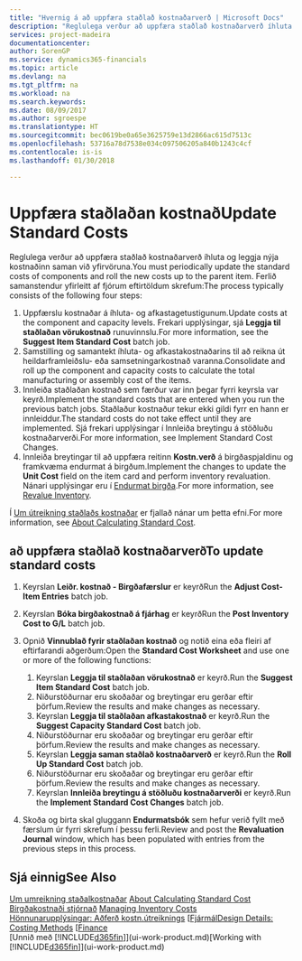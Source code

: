 ```yaml
---
title: "Hvernig á að uppfæra staðlað kostnaðarverð | Microsoft Docs"
description: "Reglulega verður að uppfæra staðlað kostnaðarverð íhluta og leggja nýja kostnaðinn saman við yfirvöruna."
services: project-madeira
documentationcenter: 
author: SorenGP
ms.service: dynamics365-financials
ms.topic: article
ms.devlang: na
ms.tgt_pltfrm: na
ms.workload: na
ms.search.keywords: 
ms.date: 08/09/2017
ms.author: sgroespe
ms.translationtype: HT
ms.sourcegitcommit: bec0619be0a65e3625759e13d2866ac615d7513c
ms.openlocfilehash: 53716a78d7538e034c097506205a840b1243c4cf
ms.contentlocale: is-is
ms.lasthandoff: 01/30/2018

---
```

# <a name="update-standard-costs"></a><span data-ttu-id="8cec1-103">Uppfæra staðlaðan kostnað</span><span class="sxs-lookup"><span data-stu-id="8cec1-103">Update Standard Costs</span></span>
<span data-ttu-id="8cec1-104">Reglulega verður að uppfæra staðlað kostnaðarverð íhluta og leggja nýja kostnaðinn saman við yfirvöruna.</span><span class="sxs-lookup"><span data-stu-id="8cec1-104">You must periodically update the standard costs of components and roll the new costs up to the parent item.</span></span> <span data-ttu-id="8cec1-105">Ferlið samanstendur yfirleitt af fjórum eftirtöldum skrefum:</span><span class="sxs-lookup"><span data-stu-id="8cec1-105">The process typically consists of the following four steps:</span></span>  

1.  <span data-ttu-id="8cec1-106">Uppfærslu kostnaðar á íhluta- og afkastagetustigunum.</span><span class="sxs-lookup"><span data-stu-id="8cec1-106">Update costs at the component and capacity levels.</span></span> <span data-ttu-id="8cec1-107">Frekari upplýsingar, sjá **Leggja til staðlaðan vörukostnað** runuvinnslu.</span><span class="sxs-lookup"><span data-stu-id="8cec1-107">For more information, see the **Suggest Item Standard Cost** batch job.</span></span>  
2.  <span data-ttu-id="8cec1-108">Samstilling og samantekt íhluta- og afkastakostnaðarins til að reikna út heildarframleiðslu- eða samsetningarkostnað varanna.</span><span class="sxs-lookup"><span data-stu-id="8cec1-108">Consolidate and roll up the component and capacity costs to calculate the total manufacturing or assembly cost of the items.</span></span>  
3.  <span data-ttu-id="8cec1-109">Innleiða staðlaðan kostnað sem færður var inn þegar fyrri keyrsla var keyrð.</span><span class="sxs-lookup"><span data-stu-id="8cec1-109">Implement the standard costs that are entered when you run the previous batch jobs.</span></span> <span data-ttu-id="8cec1-110">Staðlaður kostnaður tekur ekki gildi fyrr en hann er innleiddur.</span><span class="sxs-lookup"><span data-stu-id="8cec1-110">The standard costs do not take effect until they are implemented.</span></span> <span data-ttu-id="8cec1-111">Sjá frekari upplýsingar í Innleiða breytingu á stöðluðu kostnaðarverði.</span><span class="sxs-lookup"><span data-stu-id="8cec1-111">For more information, see Implement Standard Cost Changes.</span></span>  
4.  <span data-ttu-id="8cec1-112">Innleiða breytingar til að uppfæra reitinn **Kostn.verð** á birgðaspjaldinu og framkvæma endurmat á birgðum.</span><span class="sxs-lookup"><span data-stu-id="8cec1-112">Implement the changes to update the **Unit Cost** field on the item card and perform inventory revaluation.</span></span> <span data-ttu-id="8cec1-113">Nánari upplýsingar eru í [Endurmat birgða](inventory-how-revalue-inventory.md).</span><span class="sxs-lookup"><span data-stu-id="8cec1-113">For more information, see [Revalue Inventory](inventory-how-revalue-inventory.md).</span></span>  

<span data-ttu-id="8cec1-114">Í [Um útreikning staðlaðs kostnaðar](finance-about-calculating-standard-cost.md) er fjallað nánar um þetta efni.</span><span class="sxs-lookup"><span data-stu-id="8cec1-114">For more information, see [About Calculating Standard Cost](finance-about-calculating-standard-cost.md).</span></span>  
## <a name="to-update-standard-costs"></a><span data-ttu-id="8cec1-115">að uppfæra staðlað kostnaðarverð</span><span class="sxs-lookup"><span data-stu-id="8cec1-115">To update standard costs</span></span>  
1.  <span data-ttu-id="8cec1-116">Keyrslan **Leiðr. kostnað - Birgðafærslur** er keyrð</span><span class="sxs-lookup"><span data-stu-id="8cec1-116">Run the **Adjust Cost-Item Entries** batch job.</span></span>  
2.  <span data-ttu-id="8cec1-117">Keyrslan **Bóka birgðakostnað á fjárhag** er keyrð</span><span class="sxs-lookup"><span data-stu-id="8cec1-117">Run the **Post Inventory Cost to G/L** batch job.</span></span>  
3.  <span data-ttu-id="8cec1-118">Opnið **Vinnublað fyrir staðlaðan kostnað** og notið eina eða fleiri af eftirfarandi aðgerðum:</span><span class="sxs-lookup"><span data-stu-id="8cec1-118">Open the **Standard Cost Worksheet** and use one or more of the following functions:</span></span>  

    1.  <span data-ttu-id="8cec1-119">Keyrslan **Leggja til staðlaðan vörukostnað** er keyrð.</span><span class="sxs-lookup"><span data-stu-id="8cec1-119">Run the **Suggest Item Standard Cost** batch job.</span></span>  
    2.  <span data-ttu-id="8cec1-120">Niðurstöðurnar eru skoðaðar og breytingar eru gerðar eftir þörfum.</span><span class="sxs-lookup"><span data-stu-id="8cec1-120">Review the results and make changes as necessary.</span></span>  
    3.  <span data-ttu-id="8cec1-121">Keyrslan **Leggja til staðlaðan afkastakostnað** er keyrð.</span><span class="sxs-lookup"><span data-stu-id="8cec1-121">Run the **Suggest Capacity Standard Cost** batch job.</span></span>  
    4.  <span data-ttu-id="8cec1-122">Niðurstöðurnar eru skoðaðar og breytingar eru gerðar eftir þörfum.</span><span class="sxs-lookup"><span data-stu-id="8cec1-122">Review the results and make changes as necessary.</span></span>
    5. <span data-ttu-id="8cec1-123">Keyrslan **Leggja saman staðlað kostnaðarverð** er keyrð.</span><span class="sxs-lookup"><span data-stu-id="8cec1-123">Run the **Roll Up Standard Cost** batch job.</span></span>
    6.  <span data-ttu-id="8cec1-124">Niðurstöðurnar eru skoðaðar og breytingar eru gerðar eftir þörfum.</span><span class="sxs-lookup"><span data-stu-id="8cec1-124">Review the results and make changes as necessary.</span></span>
    7.  <span data-ttu-id="8cec1-125">Keyrslan **Innleiða breytingu á stöðluðu kostnaðarverði** er keyrð.</span><span class="sxs-lookup"><span data-stu-id="8cec1-125">Run the **Implement Standard Cost Changes** batch job.</span></span>  
4.  <span data-ttu-id="8cec1-126">Skoða og birta skal gluggann **Endurmatsbók** sem hefur verið fyllt með færslum úr fyrri skrefum í þessu ferli.</span><span class="sxs-lookup"><span data-stu-id="8cec1-126">Review and post the **Revaluation Journal** window, which has been populated with entries from the previous steps in this process.</span></span>  

## <a name="see-also"></a><span data-ttu-id="8cec1-127">Sjá einnig</span><span class="sxs-lookup"><span data-stu-id="8cec1-127">See Also</span></span>  
 <span data-ttu-id="8cec1-128">[Um umreikning staðalkostnaðar](finance-about-calculating-standard-cost.md) </span><span class="sxs-lookup"><span data-stu-id="8cec1-128">[About Calculating Standard Cost](finance-about-calculating-standard-cost.md) </span></span>  
 <span data-ttu-id="8cec1-129">[Birgðakostnaði stjórnað](finance-manage-inventory-costs.md) </span><span class="sxs-lookup"><span data-stu-id="8cec1-129">[Managing Inventory Costs](finance-manage-inventory-costs.md) </span></span>  
 <span data-ttu-id="8cec1-130">[Hönnunarupplýsingar: Aðferð kostn.útreiknings](design-details-costing-methods.md) [[Fjármál](finance.md)</span><span class="sxs-lookup"><span data-stu-id="8cec1-130">[Design Details: Costing Methods](design-details-costing-methods.md) [[Finance](finance.md)</span></span>  
 <span data-ttu-id="8cec1-131">[Unnið með [!INCLUDE[d365fin](includes/d365fin_md.md)]](ui-work-product.md)</span><span class="sxs-lookup"><span data-stu-id="8cec1-131">[Working with [!INCLUDE[d365fin](includes/d365fin_md.md)]](ui-work-product.md)</span></span>  

